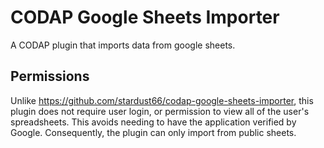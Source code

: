 # CODAP Google Sheets Importer

A CODAP plugin that imports data from google sheets.

## Permissions

Unlike https://github.com/stardust66/codap-google-sheets-importer, this plugin
does not require user login, or permission to view all of the user's
spreadsheets. This avoids needing to have the application verified by Google.
Consequently, the plugin can only import from public sheets.
